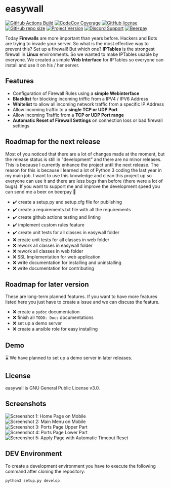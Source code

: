 # easywall

[![GitHub Actions Build](https://img.shields.io/github/workflow/status/jpylypiw/easywall/python-testing)](https://github.com/jpylypiw/easywall/actions)
[![CodeCov Coverage](https://img.shields.io/codecov/c/gh/jpylypiw/easywall)](https://codecov.io/gh/jpylypiw/easywall)
[![GitHub license](https://img.shields.io/github/license/jpylypiw/easywall)](https://github.com/jpylypiw/easywall/blob/master/LICENSE)
[![GitHub repo size](https://img.shields.io/github/repo-size/jpylypiw/easywall.svg)](https://github.com/jpylypiw/easywall)
[![Project Version](https://img.shields.io/badge/release-development-red.svg)](https://github.com/jpylypiw/easywall)
[![Discord Support](https://img.shields.io/discord/333980251921186818)](https://discord.gg/CUj2sFb)
[![Beerpay](https://img.shields.io/beerpay/jpylypiw/easywall)](https://beerpay.io/jpylypiw/easywall)

Today **Firewalls** are more important than years before. Hackers and Bots are trying to invade your server. So what is the most effective way to prevent this?
Set up a firewall! But which one? **IPTables** is the strongest firewall in **Linux** environments. So we wanted to make IPTables usable by everyone. We created a simple **Web Interface** for IPTables so everyone can install and use it on his / her server.

## Features

- Configuration of Firewall Rules using a **simple Webinterface**
- **Blacklist** for blocking incoming triffic from a IPV4 / IPV6 Address
- **Whitelist** to allow all incoming network traffic from a specific IP Address
- Allow incoming traffic to a **single TCP or UDP Port**
- Allow incoming Traffic from a **TCP or UDP Port range**
- **Automatic Reset of Firewall Settings** on connection loss or bad firewall settings

## Roadmap for the next release

Most of you noticed that there are a lot of changes made at the moment, but the release status is still in "development" and there are no minor releases. This is because I currently enhance the project until the next release. The reason for this is because I learned a lot of Python 3 coding the last year in my main job. I want to use this knowledge and clean this project up so everyone can use it and there are less bugs than before (there were a lot of bugs). If you want to support me and improve the development speed you can send me a beer on beerpay :beers:

- :heavy_check_mark: create a setup.py and setup.cfg file for publishing
- :heavy_check_mark: create a requirements.txt file with all the requirements
- :heavy_check_mark: create github actions testing and linting
- :heavy_check_mark: implement custom rules feature
- :heavy_check_mark: create unit tests for all classes in easywall folder
- :x: create unit tests for all classes in web folder
- :x: rework all classes in easywall folder
- :x: rework all classes in web folder
- :x: SSL Implementation for web application
- :x: write documentation for installing and uninstalling
- :x: write documentation for contributing

## Roadmap for later version

These are long-term planned features. If you want to have more features listed here you just have to create a issue and we can discuss the feature.

- :x: create a `pydoc` documentation
- :x: finish all `TODO: Docs` documentations
- :x: set up a demo server
- :x: create a ansible role for easy installing

## Demo

:hourglass: We have planned to set up a demo server in later releases.

<!-- ## Install

We provide extensive instructions on our [installation](https://github.com/jpylypiw/easywall/blob/master/INSTALL.md) page.
You can find a script for automatic downloading and installation. -->

<!-- ## Documentation

Check the **[easywall wiki](https://github.com/jpylypiw/easywall/wiki)**. -->

## License

easywall is GNU General Public License v3.0.

## Screenshots

![Screenshot 1: Home Page on Mobile](https://i.imgur.com/vEneFWK.png)
![Screenshot 2: Main Menu on Mobile](https://i.imgur.com/zxCcPQW.png)
![Screenshot 3: Ports Page Upper Part](https://i.imgur.com/qYjxXNZ.png)
![Screenshot 4: Ports Page Lower Part](https://i.imgur.com/zdN0oRu.png)
![Screenshot 5: Apply Page with Automatic Timeout Reset](https://i.imgur.com/BaWMkZD.png)

## DEV Environment

To create a development environment you have to execute the following command after cloning the repository:

```bash
python3 setup.py develop
```
